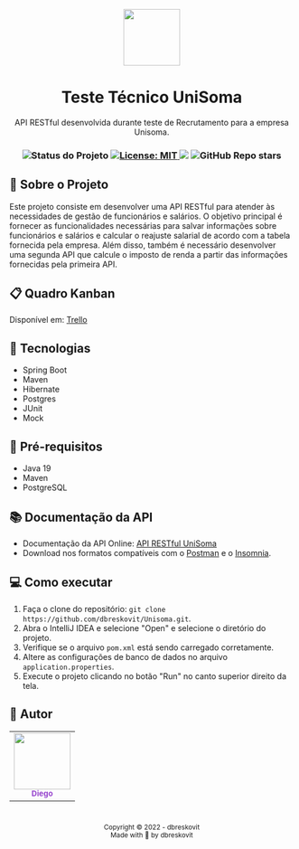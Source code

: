 <p align="center">
  <img src="https://discuss.unisoma.com/uploads/default/original/1X/bd90e6889ab45ee64700b32232c2aad2ed611aa0.png" width="100px"/>
</p>

<h1 align="center">Teste Técnico UniSoma</h1>
<p align="center">API RESTful desenvolvida durante teste de Recrutamento para a empresa Unisoma.</p>

<h3 align="center">

 <!-- Status -->
 <img alt="Status do Projeto" src="https://img.shields.io/badge/Status-Finished-lightgrey?style=for-the-badge&logo=headspace&logoColor=green&color=9644CD&labelColor=1C1E26">

 <!-- License -->
  <a href="./LICENSE" target="_blank">
    <img alt="License: MIT" src="https://img.shields.io/badge/license%20-MIT-1C1E26?style=for-the-badge&labelColor=1C1E26&color=9644CD">
  </a>

 <!-- Forks -->
 <img src="https://img.shields.io/github/forks/dbreskovit/Unisoma?&logo=Forks&style=for-the-badge&labelColor=1C1E26&color=9644CD">

 <!-- Stars -->
 <img alt="GitHub Repo stars" src="https://img.shields.io/github/stars/dbreskovit/Unisoma?style=for-the-badge&labelColor=1C1E26&color=9644CD">
</h3>

## 📍 Sobre o Projeto
Este projeto consiste em desenvolver uma API RESTful para atender às necessidades de gestão de funcionários e salários. O objetivo principal é fornecer as funcionalidades necessárias para salvar informações sobre funcionários e salários e calcular o reajuste salarial de acordo com a tabela fornecida pela empresa.
Além disso, também é necessário desenvolver uma segunda API que calcule o imposto de renda a partir das informações fornecidas pela primeira API.

## 📋 Quadro Kanban

Disponível em: [Trello](https://trello.com/b/qpvVZEUT/teste-de-recrutamento-api-restful-de-funcion%C3%A1rios)

## 🚀 Tecnologias

- Spring Boot
- Maven 
- Hibernate 
- Postgres 
- JUnit
- Mock

## 💈 Pré-requisitos

- Java 19
- Maven
- PostgreSQL

## 📚 Documentação da API

- Documentação da API Online: [API RESTful UniSoma](https://documenter.getpostman.com/view/25525733/2s8ZDeSdNi)
- Download nos formatos compatíveis com o [Postman](./.github/API%20RESTful%20UniSoma.postman_collection.json) e o [Insomnia](./.github/Insomnia-All_2023-01-26.json).

## 💻 Como executar

1. Faça o clone do repositório: `git clone https://github.com/dbreskovit/Unisoma.git`.
2. Abra o IntelliJ IDEA e selecione "Open" e selecione o diretório do projeto.
3. Verifique se o arquivo `pom.xml` está sendo carregado corretamente.
4. Altere as configurações de banco de dados no arquivo `application.properties`.
5. Execute o projeto clicando no botão "Run" no canto superior direito da tela.

## 🦄 Autor

<table>
  <tr>
    <td align="center">
      <a href="https://github.com/dbreskovit" style="text-decoration: none;color: #9644CD;">
              <img src="https://avatars.githubusercontent.com/dbreskovit" width="100px"/>
            <br>
        <sub>
          <b>Diego</b>
        </sub>
      </a>
    </td>
  </tr>
</table>

#

<p align="center">
    <sub>Copyright © 2022 - dbreskovit</sub><br>
    <sub>Made with 💜 by <a href="https://github.com/dbreskovit" style="text-decoration: none;">dbreskovit</sub></a>
</p>
